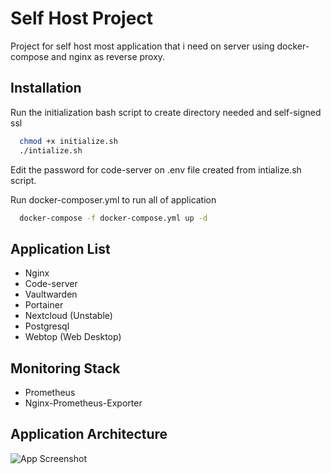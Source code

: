 
# Self Host Project

Project for self host most application that i need on server using docker-compose and nginx as reverse proxy.


## Installation

Run the initialization bash script to create directory needed and self-signed ssl

```bash
  chmod +x initialize.sh
  ./intialize.sh
```

Edit the password for code-server on .env file created from intialize.sh script.

Run docker-composer.yml to run all of application
```bash
  docker-compose -f docker-compose.yml up -d
```

    
## Application List

- Nginx
- Code-server
- Vaultwarden
- Portainer
- Nextcloud (Unstable)
- Postgresql
- Webtop (Web Desktop)

## Monitoring Stack

- Prometheus
- Nginx-Prometheus-Exporter

## Application Architecture

![App Screenshot](https://drive.usercontent.google.com/download?id=1QPpnZSrkKzb37sdTgL6UU9y_Q5MlpGLJ)

